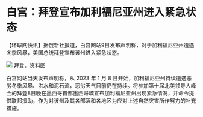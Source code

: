 # 白宫：拜登宣布加利福尼亚州进入紧急状态

【环球网快讯】据俄新社报道，白宫网站9日发布声明称，对于加利福尼亚州遭遇冬季风暴，美国总统拜登宣布该州进入紧急状态。

![](https://inews.gtimg.com/newsapp_bt/0/15602384540/1000)
拜登，资料图

白宫网站当天发布声明称，从 2023 年 1 月 8
日开始，加利福尼亚州持续遭遇恶劣冬季风暴、洪水和泥石流，恶劣天气目前仍在持续。将参加第十届北美领导人峰会的拜登8日晚在墨西哥首都墨西哥城宣布加利福尼亚州出现紧急情况，并命令提供联邦援助，作为对该州及其各部落和各地区为应对上述自然灾害所作努力的补充措施。


